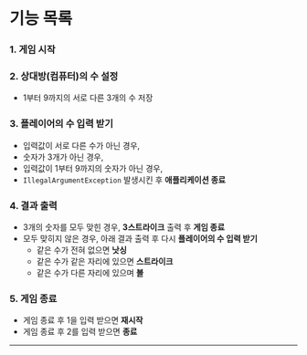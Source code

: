 # 기능 목록

### 1. 게임 시작

### 2. 상대방(컴퓨터)의 수 설정

- 1부터 9까지의 서로 다른 3개의 수 저장

### 3. 플레이어의 수 입력 받기

- 입력값이 서로 다른 수가 아닌 경우,
- 숫자가 3개가 아닌 경우,
- 입력값이 1부터 9까지의 숫자가 아닌 경우,
- `IllegalArgumentException` 발생시킨 후 **애플리케이션 종료**

### 4. 결과 출력

- 3개의 숫자를 모두 맞힌 경우, **3스트라이크** 출력 후 **게임 종료**
- 모두 맞히지 않은 경우, 아래 결과 출력 후 다시 **플레이어의 수 입력 받기**
    - 같은 수가 전혀 없으면 **낫싱**
    - 같은 수가 같은 자리에 있으면 **스트라이크**
    - 같은 수가 다른 자리에 있으며 **볼**

### 5. 게임 종료

- 게임 종료 후 1을 입력 받으면 **재시작**
- 게임 종료 후 2를 입력 받으면 **종료**
---
